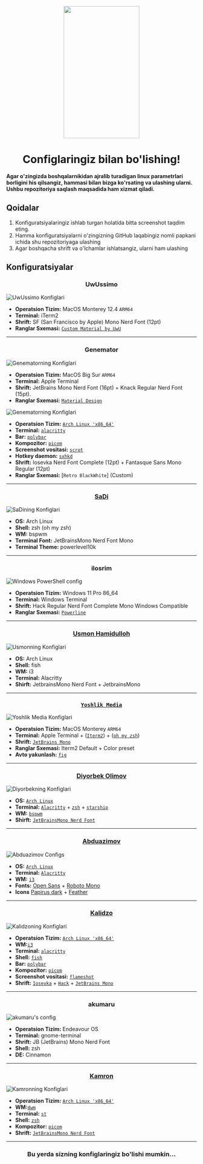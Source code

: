<p align="center"><a href="https://github.com/xinuxuz/configs" target="_blank"><img height="350" width="200" src="./assets/sudo.png"/></a></p>
<h1 align="center">Configlaringiz bilan bo'lishing!</h1>

**Agar o'zingizda boshqalarnikidan ajralib turadigan linux parametrlari borligini his qilsangiz, hammasi bilan bizga ko'rsating va ulashing ularni. Ushbu repozitoriya saqlash maqsadida ham xizmat qiladi.**

## Qoidalar

1. Konfiguratsiyalaringiz ishlab turgan holatida bitta screenshot taqdim eting.
2. Hamma konfiguratsiyalarni o'zingizning GitHub laqabingiz nomli papkani ichida shu repozitoriyaga ulashing
3. Agar boshqacha shrift va o'lchamlar ishlatsangiz, ularni ham ulashing

## Konfiguratsiyalar

<h3 align="center">UwUssimo</h3>

![UwUssimo Konfiglari](https://raw.githubusercontent.com/uwussimo/dots/cbb9c890ebf1f31fba60ee6eeec121dccb44e0df/desktop.png)

- **Operatsion Tizim:** MacOS Monterey 12.4 `ARM64`
- **Terminal:** iTerm2
- **Shrift:** SF (San Francisco by Apple) Mono Nerd Font (12pt)
- **Ranglar Sxemasi:** [`Custom Material by UwU`](https://github.com/uwussimo/dots/tree/cbb9c890ebf1f31fba60ee6eeec121dccb44e0df/data/rust/term)

<hr />

<h3 align="center">Genemator</h3>

![Genematorning Konfiglari](https://raw.githubusercontent.com/xinuxuz/configs/main/Genemator/screenshot.png)

- **Operatsion Tizim:** MacOS Big Sur `ARM64`
- **Terminal:** Apple Terminal
- **Shrift:** JetBrains Mono Nerd Font (16pt) + Knack Regular Nerd Font (15pt).
- **Ranglar Sxemasi:** [`Material Design`](https://github.com/MartinSeeler/iterm2-material-design)

![Genematorning Konfiglari](Genemator/BSPWM/screenshot.png)

- **Operatsion Tizim:** [`Arch Linux 'x86_64'`](https://archlinux.org/)
- **Terminal:** [`alacritty`](https://github.com/alacritty/alacritty)
- **Bar:** [`polybar`](https://github.com/polybar/polybar)
- **Kompozitor:** [`picom`](https://github.com/yshui/picom)
- **Screenshot vositasi:** [`scrot`](https://github.com/dreamer/scrot)
- **Hotkey daemon:** [`sxhkd`](https://github.com/baskerville/sxhkd)
- **Shrift:** Iosevka Nerd Font Complete (12pt) + Fantasque Sans Mono Regular (12pt)
- **Ranglar Sxemasi:** [`Retro BlackWhite`] (Custom)

<hr />

<h3 align="center"><a href="https://github.com/sad1go0" target="_blank">SaDi</a></h3>

![SaDining Konfiglari](sadi/assets/myterminal.png)

- **OS:** Arch Linux
- **Shell:** zsh (oh my zsh)
- **WM:** bspwm
- **Terminal Font:** JetBrainsMono Nerd Font Mono
- **Terminal Theme:** powerlevel10k

<hr />
<h3 align="center"><b>ilosrim</b></h3>
<img src="./ilosrim/PowerShell/win-neofetch.png" alt="Windows PowerShell config" align="center">

- **Operatsion Tizim:** Windows 11 Pro 86_64
- **Terminal:** Windows Terminal
- **Shrift:** Hack Regular Nerd Font Complete Mono Windows Compatible
- **Ranglar Sxemasi:** [`Powerline`](https://github.com/b-ryan/powerline-shell)

<hr />

<h3 align="center"><a href="https://github.com/UsmonHamidulloh" target="_blank">Usmon Hamidulloh</a></h3>

![Usmonning Konfiglari](usmon/assets/dots-i3.png)

- **OS:** Arch Linux
- **Shell:** fish
- **WM:** i3
- **Terminal:** Alacritty
- **Shirft:** JetbrainsMono Nerd Font + JetbrainsMono

<hr />

<h3 align="center"><a href="https://github.com/YoshlikMedia" target="_blank"><code>Yoshlik Media</code></a></h3>

![Yoshlik Media Konfiglari](YoshlikMedia/assets/screenshot.png)

- **Operatsion Tizim:** MacOS Monterey `ARM64`
- **Terminal:** Apple Terminal + ([`Iterm2`](https://iterm2.com/)) + ([`oh my zsh`](https://ohmyz.sh/))
- **Shrift:** [`JetBrains Mono`](https://www.jetbrains.com/lp/mono/)
- **Ranglar Sxemasi:** Iterm2 Default + Color preset
- **Avto yakunlash:** [`fig`](https://fig.io/)

<hr />

<h3 align="center"><a href="https://github.com/DiyorbekOlimov" target="_blank">Diyorbek Olimov</a></h3>

![Diyorbekning Konfiglari](diyorbek/bspwm.png)

- **OS:** [`Arch Linux`](https://archlinux.org/)
- **Terminal:** [`Alacritty`](https://github.com/alacritty/alacritty) + [`zsh`](https://www.zsh.org/) + [`starship`](https://starship.rs/)
- **WM:** [`bspwm`](https://github.com/baskerville/bspwm)
- **Shirft:** [`JetBrainsMono Nerd Font`](https://github.com/ryanoasis/nerd-fonts/tree/master/patched-fonts/JetBrainsMono)

<hr />

<h3 align="center"><a href="https://github.com/abdurakhman-uz" target="_blank">Abduazimov</a></h3>

![Abduazimov Configs](Abduazimov/assets/preview.png)

- **OS:** [`Arch Linux`](https://archlinux.org/)
- **Terminal:** [`Alacritty`](https://github.com/alacritty/alacritty)
- **WM:** [`i3`](https://github.com/baskerville/bspwm)
- **Fonts:** [Open Sans](https://fonts.google.com/specimen/Open+Sans#standard-styles) + [Roboto Mono](https://fonts.google.com/specimen/Roboto+Mono#standard-styles) 
- **Icons** [Papirus dark](https://github.com/PapirusDevelopmentTeam/papirus-icon-theme) + [Feather](https://github.com/AT-UI/feather-font/blob/master/src/fonts/feather.ttf)

<hr />

<h3 align="center"><a href="https://github.com/kalidzo" target="_blank">Kalidzo</a></h3>

![Kalidzoning Konfiglari](kalidzo/screen.png)

- **Operatsion Tizim:** [`Arch Linux 'x86_64'`](https://archlinux.org/)
- **WM:**[`i3`](https://i3wm.org/)
- **Terminal:** [`alacritty`](https://github.com/alacritty/alacritty)
- **Shell:** [`fish`](https://github.com/fish-shell/fish-shell)
- **Bar:** [`polybar`](https://github.com/polybar/polybar)
- **Kompozitor:** [`picom`](https://github.com/yshui/picom)
- **Screenshot vositasi:** [`flameshot`](https://archlinux.org/packages/community/x86_64/flameshot/)
- **Shrift:** [`Iosevka`](https://archlinux.org/packages/community/any/ttf-iosevka-nerd/) + [`Hack`](https://archlinux.org/packages/community/x86_64/powerline-fonts/) + [`JetBrains Mono`](https://github.com/ryanoasis/nerd-fonts/tree/master/patched-fonts/JetBrainsMono)

<hr />

<h3 align="center">akumaru</h3>

![akumaru's config](./akumaru/images/screen.png)

- **Operatsion Tizim:** Endeavour OS
- **Terminal:** gnome-terminal
- **Shrift:** JB (JetBrains) Mono Nerd Font
- **Shell:** zsh
- **DE:** Cinnamon

<hr />

<h3 align="center"><a href="https://github.com/mmkamron" target="_blank">Kamron</a></h3>

![Kamronning Konfiglari](kamron/screenshot.png)

- **Operatsion Tizim:** [`Arch Linux 'x86_64'`](https://archlinux.org/)
- **WM:**[`dwm`](https://dwm.suckless.org/)
- **Terminal:** [`st`](https://st.suckless.org/)
- **Shell:** [`zsh`](https://www.zsh.org/)
- **Kompozitor:** [`picom`](https://github.com/yshui/picom)
- **Shrift:** [`JetBrainsMono Nerd Font`](https://www.nerdfonts.com/)

<hr />

<h3 align="center">Bu yerda sizning konfiglaringiz bo'lishi mumkin...</h3>
